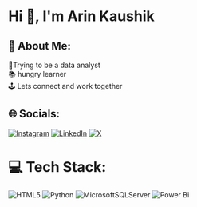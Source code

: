 # Hi 👋, I'm Arin Kaushik
## 💫 About Me:
🔭Trying to be a data analyst<br>📚 hungry learner  <br>🕹 Lets connect and work together


## 🌐 Socials:
[![Instagram](https://img.shields.io/badge/Instagram-%23E4405F.svg?logo=Instagram&logoColor=white)](https://instagram.com/Arin117kaushik) [![LinkedIn](https://img.shields.io/badge/LinkedIn-%230077B5.svg?logo=linkedin&logoColor=white)](https://linkedin.com/in/https://www.linkedin.com/in/arin-kaushik-258502257/) [![X](https://img.shields.io/badge/X-black.svg?logo=X&logoColor=white)](https://x.com/https://twitter.com/Arinakamazu) 

# 💻 Tech Stack:
![HTML5](https://img.shields.io/badge/html5-%23E34F26.svg?style=flat-square&logo=html5&logoColor=white) ![Python](https://img.shields.io/badge/python-3670A0?style=flat-square&logo=python&logoColor=ffdd54) ![MicrosoftSQLServer](https://img.shields.io/badge/Microsoft%20SQL%20Server-CC2927?style=flat-square&logo=microsoft%20sql%20server&logoColor=white) ![Power Bi](https://img.shields.io/badge/power_bi-F2C811?style=flat-square&logo=powerbi&logoColor=black)



